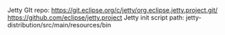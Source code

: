 Jetty
GIt repo:
  https://git.eclipse.org/c/jetty/org.eclipse.jetty.project.git/
  https://github.com/eclipse/jetty.project
Jetty init script path: jetty-distribution/src/main/resources/bin
